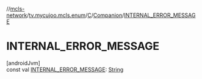 //[mcls-network](../../../../index.md)/[tv.mycujoo.mcls.enum](../../index.md)/[C](../index.md)/[Companion](index.md)/[INTERNAL_ERROR_MESSAGE](-i-n-t-e-r-n-a-l_-e-r-r-o-r_-m-e-s-s-a-g-e.md)

# INTERNAL_ERROR_MESSAGE

[androidJvm]\
const val [INTERNAL_ERROR_MESSAGE](-i-n-t-e-r-n-a-l_-e-r-r-o-r_-m-e-s-s-a-g-e.md): [String](https://kotlinlang.org/api/latest/jvm/stdlib/kotlin/-string/index.html)
